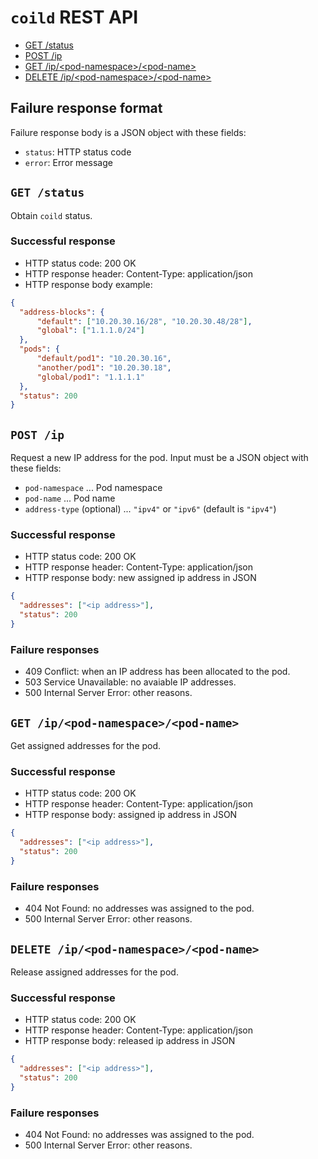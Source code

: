 `coild` REST API
================

- [GET /status](#status)
- [POST /ip](#post)
- [GET /ip/\<pod-namespace\>/\<pod-name\>](#get)
- [DELETE /ip/\<pod-namespace\>/\<pod-name\>](#delete)

## Failure response format

Failure response body is a JSON object with these fields:

- `status`: HTTP status code
- `error`: Error message

## <a name="status" />`GET /status`

Obtain `coild` status.

### Successful response

- HTTP status code: 200 OK
- HTTP response header: Content-Type: application/json
- HTTP response body example:

```json
{
  "address-blocks": {
      "default": ["10.20.30.16/28", "10.20.30.48/28"],
      "global": ["1.1.1.0/24"]
  },
  "pods": {
      "default/pod1": "10.20.30.16",
      "another/pod1": "10.20.30.18",
      "global/pod1": "1.1.1.1"
  },
  "status": 200
}
```

## <a name="post" />`POST /ip`

Request a new IP address for the pod.
Input must be a JSON object with these fields:

- `pod-namespace` ... Pod namespace
- `pod-name` ... Pod name
- `address-type` (optional) ... `"ipv4"` or `"ipv6"` (default is `"ipv4"`)

### Successful response

- HTTP status code: 200 OK
- HTTP response header: Content-Type: application/json
- HTTP response body: new assigned ip address in JSON
```json
{
  "addresses": ["<ip address>"],
  "status": 200
}
```

### Failure responses

- 409 Conflict: when an IP address has been allocated to the pod.
- 503 Service Unavailable: no avaiable IP addresses.
- 500 Internal Server Error: other reasons.

## <a name="get" />`GET /ip/<pod-namespace>/<pod-name>`

Get assigned addresses for the pod.

### Successful response

- HTTP status code: 200 OK
- HTTP response header: Content-Type: application/json
- HTTP response body: assigned ip address in JSON
```json
{
  "addresses": ["<ip address>"],
  "status": 200
}
```

### Failure responses

- 404 Not Found: no addresses was assigned to the pod.
- 500 Internal Server Error: other reasons.

## <a name="delete" />`DELETE /ip/<pod-namespace>/<pod-name>`

Release assigned addresses for the pod.

### Successful response

- HTTP status code: 200 OK
- HTTP response header: Content-Type: application/json
- HTTP response body: released ip address in JSON
```json
{
  "addresses": ["<ip address>"],
  "status": 200
}
```

### Failure responses

- 404 Not Found: no addresses was assigned to the pod.
- 500 Internal Server Error: other reasons.
